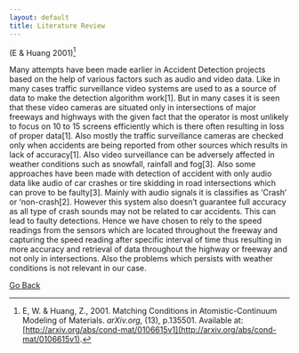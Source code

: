 ```yaml
---
layout: default
title: Literature Review 
---
```



(E & Huang 2001)[^Huang2001]



Many attempts have been made earlier in Accident  Detection projects  based on the help of various factors such as audio and video data. Like in many cases traffic surveillance video systems are used to as a source of data to make the detection algorithm work[1]. But in many cases it is seen that these video cameras are situated only in intersections of major freeways and highways with the given fact that the operator is most unlikely to focus on 10 to 15 screens efficiently which is there often resulting in loss of proper data[1]. Also mostly the traffic surveillance cameras are checked only when accidents are being reported from other sources which results in lack of accuracy[1]. Also video surveillance can be adversely affected in weather conditions such as snowfall, rainfall and fog[3]. Also some approaches have been made with detection of accident with only audio data like audio of car crashes or tire skidding  in road intersections which can prove to be faulty[3]. Mainly with audio signals it is classifies as ‘Crash’ or ‘non-crash[2]. However this system also doesn’t guarantee full accuracy as all type of crash sounds may not be related to car accidents. This can lead to faulty detections. Hence we have chosen to rely to the speed readings from the sensors which are located throughout the freeway and capturing the speed reading after specific interval of time thus resulting in more accuracy and retrieval of data throughout the highway or freeway and not only in intersections. Also the problems which persists with weather conditions is not relevant in our case.


[^Huang2001]: E, W. & Huang, Z., 2001. Matching Conditions in Atomistic-Continuum Modeling of Materials. _arXiv.org_, (13), p.135501. Available at: [http://arxiv.org/abs/cond-mat/0106615v1](http://arxiv.org/abs/cond-mat/0106615v1).



[Go Back](../)
